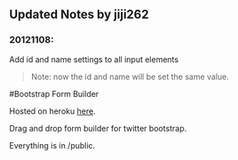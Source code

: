 ## Updated Notes by jiji262

### 20121108:

Add id and name settings to all input elements

> Note: now the id and name will be set the same value.

#Bootstrap Form Builder

Hosted on heroku [here](http://bootstrap-forms.heroku.com).

Drag and drop form builder for twitter bootstrap.

Everything is in /public.
